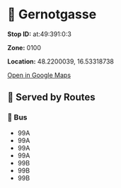 # 🚉 Gernotgasse


**Stop ID:** at:49:391:0:3

**Zone:** 0100

**Location:** 48.2200039, 16.53318738

[Open in Google Maps](https://www.google.com/maps?q=48.2200039,16.53318738)

## 🚆 Served by Routes

### 🚌 Bus
- 99A
- 99A
- 99A
- 99A
- 99B
- 99B
- 99B